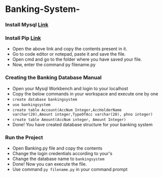 # Banking-System-

### Install Mysql [Link](https://dev.mysql.com/downloads/installer/)
### Install Pip [Link](https://bootstrap.pypa.io/get-pip.py)
- Open the above link and copy the contents present in it. 
- Go to code editor or notepad, paste it and save the file. 
- Open cmd and go to the folder where you have saved your file. 
- Now, enter the command py filename.py

### Creating the Banking Database Manual
- Open your Mysql Workbench and login to your localhost
- Copy the below commands in your workspace and execute one by one
- `create database bankingsystem`
- `use bankingsystem`
- `create table Account(AccNum Integer,AccHolderName varchar(20),Amount integer,TypeOfAcc varchar(20), phno integer)`
- `create table Amount(AccNum integer, Amount Integer)`
- Done! You have created database structure for your banking system

### Run the Project
- Open Banking.py file and copy the contents 
- Change the login credentials according to your's
- Change the database name to `bankingsystem`
- Done! Now you can execute the file. 
- Use command `py filename.py` in your command prompt
